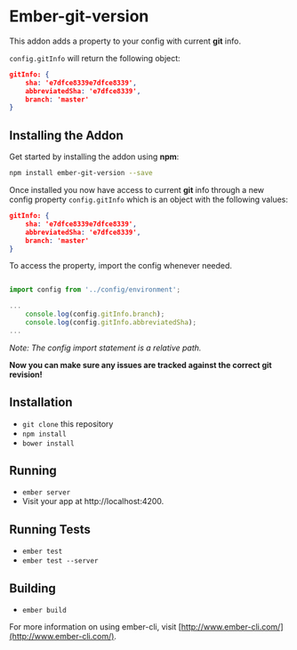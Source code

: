 # Ember-git-version

This addon adds a property to your config with current **git** info.

`config.gitInfo` will return the following object:

```json
gitInfo: {
	sha: 'e7dfce8339e7dfce8339',
    abbreviatedSha: 'e7dfce8339',
    branch: 'master'
}
```

## Installing the Addon

Get started by installing the addon using **npm**:

```bash
npm install ember-git-version --save
```

Once installed you now have access to current **git** info through a new config property `config.gitInfo` which is an object with the following values:

```json
gitInfo: {
	sha: 'e7dfce8339e7dfce8339',
    abbreviatedSha: 'e7dfce8339',
    branch: 'master'
}
```

To access the  property, import the config whenever needed.

```js

import config from '../config/environment';

...
	console.log(config.gitInfo.branch);
	console.log(config.gitInfo.abbreviatedSha);
...

```

*Note: The config import statement is a relative path.*

**Now you can make sure any issues are tracked against the correct git revision!**

## Installation

* `git clone` this repository
* `npm install`
* `bower install`

## Running

* `ember server`
* Visit your app at http://localhost:4200.

## Running Tests

* `ember test`
* `ember test --server`

## Building

* `ember build`

For more information on using ember-cli, visit [http://www.ember-cli.com/](http://www.ember-cli.com/).
